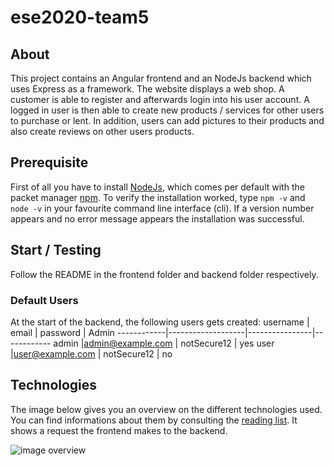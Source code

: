 # ese2020-team5

## About
This project contains an Angular frontend and an NodeJs backend which uses Express as a framework. The website displays a web shop. A customer is able to register and afterwards login into his user account. 
A logged in user is then able to create new products / services for other users to purchase or lent. 
In addition, users can add pictures to their products and also create reviews on other users products.
 
## Prerequisite
First of all you have to install [NodeJs](https://nodejs.org/de/download/), which comes per default with the packet manager [npm](https://www.npmjs.com/get-npm).
To verify the installation worked, type `npm -v` and `node -v` in your favourite command line interface (cli). If a version number appears and no error message appears the installation was successful.

## Start / Testing
Follow the README in the frontend folder and backend folder respectively.<br>

### Default Users
At the start of the backend, the following users gets created:
username    |   email           |   password     |   Admin
------------|-------------------|----------------|------------
admin       |admin@example.com  | notSecure12    | yes
user        |user@example.com   | notSecure12    | no


## Technologies 
The image below gives you an overview on the different technologies used. You can find informations about them by consulting the [reading list](https://github.com/scg-unibe-ch/ese2020/wiki/Reading-list). It shows a request the frontend makes to the backend.

![image overview](./backend/src/public/images/tech_overview.png)
